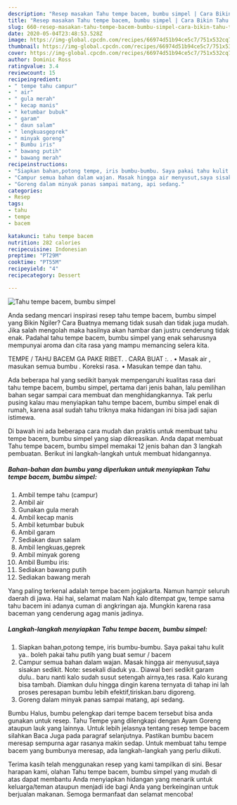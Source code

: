 ```yaml
---
description: "Resep masakan Tahu tempe bacem, bumbu simpel | Cara Bikin Tahu tempe bacem, bumbu simpel Yang Enak Banget"
title: "Resep masakan Tahu tempe bacem, bumbu simpel | Cara Bikin Tahu tempe bacem, bumbu simpel Yang Enak Banget"
slug: 660-resep-masakan-tahu-tempe-bacem-bumbu-simpel-cara-bikin-tahu-tempe-bacem-bumbu-simpel-yang-enak-banget
date: 2020-05-04T23:48:53.528Z
image: https://img-global.cpcdn.com/recipes/66974d51b94ce5c7/751x532cq70/tahu-tempe-bacem-bumbu-simpel-foto-resep-utama.jpg
thumbnail: https://img-global.cpcdn.com/recipes/66974d51b94ce5c7/751x532cq70/tahu-tempe-bacem-bumbu-simpel-foto-resep-utama.jpg
cover: https://img-global.cpcdn.com/recipes/66974d51b94ce5c7/751x532cq70/tahu-tempe-bacem-bumbu-simpel-foto-resep-utama.jpg
author: Dominic Ross
ratingvalue: 3.4
reviewcount: 15
recipeingredient:
- " tempe tahu campur"
- " air"
- " gula merah"
- " kecap manis"
- " ketumbar bubuk"
- " garam"
- " daun salam"
- " lengkuasgeprek"
- " minyak goreng"
- " Bumbu iris"
- " bawang putih"
- " bawang merah"
recipeinstructions:
- "Siapkan bahan,potong tempe, iris bumbu-bumbu. Saya pakai tahu kulit ya.. boleh pakai tahu putih yang buat semur / bacem"
- "Campur semua bahan dalam wajan. Masak hingga air menyusut,saya sisakan sedikit. Note: sesekali diaduk ya.. Diawal beri sedikit garam dulu.. baru nanti kalo sudah susut setengah airnya,tes rasa. Kalo kurang bisa tambah. Diamkan dulu hingga dingin karena ternyata di tahap ini lah proses peresapan bumbu lebih efektif,tiriskan.baru digoreng."
- "Goreng dalam minyak panas sampai matang, api sedang."
categories:
- Resep
tags:
- tahu
- tempe
- bacem

katakunci: tahu tempe bacem 
nutrition: 282 calories
recipecuisine: Indonesian
preptime: "PT29M"
cooktime: "PT55M"
recipeyield: "4"
recipecategory: Dessert

---
```



![Tahu tempe bacem, bumbu simpel](https://img-global.cpcdn.com/recipes/66974d51b94ce5c7/751x532cq70/tahu-tempe-bacem-bumbu-simpel-foto-resep-utama.jpg)

Anda sedang mencari inspirasi resep tahu tempe bacem, bumbu simpel yang Bikin Ngiler? Cara Buatnya memang tidak susah dan tidak juga mudah. Jika salah mengolah maka hasilnya akan hambar dan justru cenderung tidak enak. Padahal tahu tempe bacem, bumbu simpel yang enak seharusnya mempunyai aroma dan cita rasa yang mampu memancing selera kita.

TEMPE / TAHU BACEM GA PAKE RIBET. ‍. CARA BUAT :. . • Masak air , masukan semua bumbu . Koreksi rasa. • Masukan tempe dan tahu.

Ada beberapa hal yang sedikit banyak mempengaruhi kualitas rasa dari tahu tempe bacem, bumbu simpel, pertama dari jenis bahan, lalu pemilihan bahan segar sampai cara membuat dan menghidangkannya. Tak perlu pusing kalau mau menyiapkan tahu tempe bacem, bumbu simpel enak di rumah, karena asal sudah tahu triknya maka hidangan ini bisa jadi sajian istimewa.


Di bawah ini ada beberapa cara mudah dan praktis untuk membuat tahu tempe bacem, bumbu simpel yang siap dikreasikan. Anda dapat membuat Tahu tempe bacem, bumbu simpel memakai 12 jenis bahan dan 3 langkah pembuatan. Berikut ini langkah-langkah untuk membuat hidangannya.

<!--inarticleads1-->

##### Bahan-bahan dan bumbu yang diperlukan untuk menyiapkan Tahu tempe bacem, bumbu simpel:

1. Ambil  tempe tahu (campur)
1. Ambil  air
1. Gunakan  gula merah
1. Ambil  kecap manis
1. Ambil  ketumbar bubuk
1. Ambil  garam
1. Sediakan  daun salam
1. Ambil  lengkuas,geprek
1. Ambil  minyak goreng
1. Ambil  Bumbu iris:
1. Sediakan  bawang putih
1. Sediakan  bawang merah


Yang paling terkenal adalah tempe bacem jogjakarta. Namun hampir seluruh daerah di jawa. Hai hai, selamat malam Nah kalo ditempat gw, tempe sama tahu bacem ini adanya cuman di angkringan aja. Mungkin karena rasa baceman yang cenderung agag manis jadinya. 

<!--inarticleads2-->

##### Langkah-langkah menyiapkan Tahu tempe bacem, bumbu simpel:

1. Siapkan bahan,potong tempe, iris bumbu-bumbu. Saya pakai tahu kulit ya.. boleh pakai tahu putih yang buat semur / bacem
1. Campur semua bahan dalam wajan. Masak hingga air menyusut,saya sisakan sedikit. Note: sesekali diaduk ya.. Diawal beri sedikit garam dulu.. baru nanti kalo sudah susut setengah airnya,tes rasa. Kalo kurang bisa tambah. Diamkan dulu hingga dingin karena ternyata di tahap ini lah proses peresapan bumbu lebih efektif,tiriskan.baru digoreng.
1. Goreng dalam minyak panas sampai matang, api sedang.


Bumbu Halus, bumbu pelengkap dari tempe bacem tersebut bisa anda gunakan untuk resep. Tahu Tempe yang dilengkapi dengan Ayam Goreng ataupun lauk yang lainnya. Untuk lebih jelasnya tentang resep tempe bacem silahkan Baca Juga pada paragraf selanjutnya. Pastikan bumbu bacem meresap sempurna agar rasanya makin sedap. Untuk membuat tahu tempe bacem yang bumbunya meresap, ada langkah-langkah yang perlu diikuti. 

Terima kasih telah menggunakan resep yang kami tampilkan di sini. Besar harapan kami, olahan Tahu tempe bacem, bumbu simpel yang mudah di atas dapat membantu Anda menyiapkan hidangan yang menarik untuk keluarga/teman ataupun menjadi ide bagi Anda yang berkeinginan untuk berjualan makanan. Semoga bermanfaat dan selamat mencoba!
